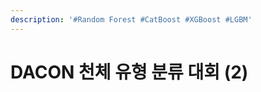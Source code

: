 ```yaml
---
description: '#Random Forest #CatBoost #XGBoost #LGBM'
---
```


# DACON 천체 유형 분류 대회 (2)

<figure><img src="../../../.gitbook/assets/DACON 천체 유형 분류 대회 (2)_페이지_01.jpg" alt=""><figcaption></figcaption></figure>

<figure><img src="../../../.gitbook/assets/DACON 천체 유형 분류 대회 (2)_페이지_02.jpg" alt=""><figcaption></figcaption></figure>

<figure><img src="../../../.gitbook/assets/DACON 천체 유형 분류 대회 (2)_페이지_03 (1).jpg" alt=""><figcaption></figcaption></figure>

<figure><img src="../../../.gitbook/assets/DACON 천체 유형 분류 대회 (2)_페이지_04 (1).jpg" alt=""><figcaption></figcaption></figure>

<figure><img src="../../../.gitbook/assets/DACON 천체 유형 분류 대회 (2)_페이지_05 (1).jpg" alt=""><figcaption></figcaption></figure>

<figure><img src="../../../.gitbook/assets/DACON 천체 유형 분류 대회 (2)_페이지_06 (1).jpg" alt=""><figcaption></figcaption></figure>

<figure><img src="../../../.gitbook/assets/DACON 천체 유형 분류 대회 (2)_페이지_07 (1).jpg" alt=""><figcaption></figcaption></figure>

<figure><img src="../../../.gitbook/assets/DACON 천체 유형 분류 대회 (2)_페이지_08 (1).jpg" alt=""><figcaption></figcaption></figure>

<figure><img src="../../../.gitbook/assets/DACON 천체 유형 분류 대회 (2)_페이지_09 (1).jpg" alt=""><figcaption></figcaption></figure>

<figure><img src="../../../.gitbook/assets/DACON 천체 유형 분류 대회 (2)_페이지_10 (1).jpg" alt=""><figcaption></figcaption></figure>

<figure><img src="../../../.gitbook/assets/DACON 천체 유형 분류 대회 (2)_페이지_11 (1).jpg" alt=""><figcaption></figcaption></figure>

<figure><img src="../../../.gitbook/assets/DACON 천체 유형 분류 대회 (2)_페이지_12 (1).jpg" alt=""><figcaption></figcaption></figure>

<figure><img src="../../../.gitbook/assets/DACON 천체 유형 분류 대회 (2)_페이지_13 (1).jpg" alt=""><figcaption></figcaption></figure>

<figure><img src="../../../.gitbook/assets/DACON 천체 유형 분류 대회 (2)_페이지_14 (1).jpg" alt=""><figcaption></figcaption></figure>

<figure><img src="../../../.gitbook/assets/DACON 천체 유형 분류 대회 (2)_페이지_15 (1).jpg" alt=""><figcaption></figcaption></figure>

<figure><img src="../../../.gitbook/assets/DACON 천체 유형 분류 대회 (2)_페이지_16 (1).jpg" alt=""><figcaption></figcaption></figure>

<figure><img src="../../../.gitbook/assets/DACON 천체 유형 분류 대회 (2)_페이지_17 (1).jpg" alt=""><figcaption></figcaption></figure>

<figure><img src="../../../.gitbook/assets/DACON 천체 유형 분류 대회 (2)_페이지_18 (1).jpg" alt=""><figcaption></figcaption></figure>

<figure><img src="../../../.gitbook/assets/DACON 천체 유형 분류 대회 (2)_페이지_19 (1).jpg" alt=""><figcaption></figcaption></figure>

<figure><img src="../../../.gitbook/assets/DACON 천체 유형 분류 대회 (2)_페이지_20 (1).jpg" alt=""><figcaption></figcaption></figure>

<figure><img src="../../../.gitbook/assets/DACON 천체 유형 분류 대회 (2)_페이지_21 (1).jpg" alt=""><figcaption></figcaption></figure>

<figure><img src="../../../.gitbook/assets/DACON 천체 유형 분류 대회 (2)_페이지_22 (1).jpg" alt=""><figcaption></figcaption></figure>

<figure><img src="../../../.gitbook/assets/DACON 천체 유형 분류 대회 (2)_페이지_23 (1).jpg" alt=""><figcaption></figcaption></figure>

<figure><img src="../../../.gitbook/assets/DACON 천체 유형 분류 대회 (2)_페이지_24 (1).jpg" alt=""><figcaption></figcaption></figure>

<figure><img src="../../../.gitbook/assets/DACON 천체 유형 분류 대회 (2)_페이지_25 (1).jpg" alt=""><figcaption></figcaption></figure>

<figure><img src="../../../.gitbook/assets/DACON 천체 유형 분류 대회 (2)_페이지_26 (1).jpg" alt=""><figcaption></figcaption></figure>

<figure><img src="../../../.gitbook/assets/DACON 천체 유형 분류 대회 (2)_페이지_27 (1).jpg" alt=""><figcaption></figcaption></figure>

<figure><img src="../../../.gitbook/assets/DACON 천체 유형 분류 대회 (2)_페이지_28 (1).jpg" alt=""><figcaption></figcaption></figure>

<figure><img src="../../../.gitbook/assets/DACON 천체 유형 분류 대회 (2)_페이지_29 (1).jpg" alt=""><figcaption></figcaption></figure>

<figure><img src="../../../.gitbook/assets/DACON 천체 유형 분류 대회 (2)_페이지_30 (1).jpg" alt=""><figcaption></figcaption></figure>

<figure><img src="../../../.gitbook/assets/DACON 천체 유형 분류 대회 (2)_페이지_31 (1).jpg" alt=""><figcaption></figcaption></figure>

<figure><img src="../../../.gitbook/assets/DACON 천체 유형 분류 대회 (2)_페이지_32 (1).jpg" alt=""><figcaption></figcaption></figure>
